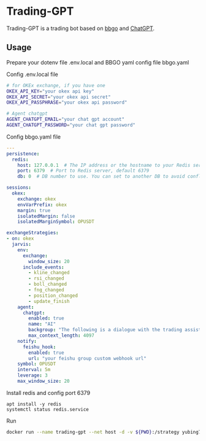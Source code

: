 # Trading-GPT
Trading-GPT is a trading bot based on [bbgo](https://github.com/c9s/bbgo) and [ChatGPT](https://github.com/yubing744/chatgpt-go).

## Usage
Prepare your dotenv file .env.local and BBGO yaml config file bbgo.yaml

Config .env.local file
``` bash
# for OKEx exchange, if you have one
OKEX_API_KEY="your okex api key"
OKEX_API_SECRET="your okex api secret"
OKEX_API_PASSPHRASE="your okex api password"

# Agent chatgpt
AGENT_CHATGPT_EMAIL="your chat gpt account"
AGENT_CHATGPT_PASSWORD="your chat gpt password"
```

Config bbgo.yaml file
``` yaml
---
persistence:
  redis:
    host: 127.0.0.1  # The IP address or the hostname to your Redis server, 127.0.0.1 if same as BBGO  
    port: 6379  # Port to Redis server, default 6379
    db: 0  # DB number to use. You can set to another DB to avoid conflict if other applications are using Redis too.

sessions:
  okex:
    exchange: okex
    envVarPrefix: okex
    margin: true
    isolatedMargin: false
    isolatedMarginSymbol: OPUSDT

exchangeStrategies:
- on: okex
  jarvis:
    env:
      exchange:
        window_size: 20
      include_events:
        - kline_changed
        - rsi_changed
        - boll_changed
        - fng_changed
        - position_changed
        - update_finish
    agent:
      chatgpt:
        enabled: true
        name: "AI"
        backgroup: "The following is a dialogue with the trading assistant. The trading assistant supports registering entities, outputting commands to control entities, analyzing market data generated by entities, and generating entity control commands. The entities will feedback command execution results. The goal of the transaction assistant is: to maximize returns by generating entity control commands."
        max_context_length: 4097
    notify:
      feishu_hook:
        enabled: true
        url: "your feishu group custom webhook url"
    symbol: OPUSDT
    interval: 5m
    leverage: 3
    max_window_size: 20
```

Install redis and config port 6379
```
apt install -y redis
systemctl status redis.service
```

Run
``` bash
docker run --name trading-gpt --net host -d -v ${PWD}:/strategy yubing744/trading-gpt:latest run
```
